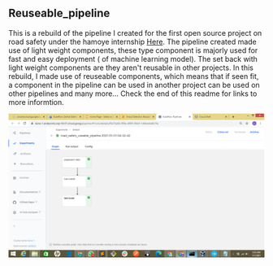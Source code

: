 ## Reuseable_pipeline

This is a rebuild of the pipeline I created for the first open source project on road safety under the hamoye internship [Here](https://github.com/kene111/07-road-safety). The pipeline created made use of light weight components, 
these type component is majorly used for fast and easy deployment ( of machine learning model). The set back with light weight components are they aren't reusable in other projects. 
In this rebuild, I made use of reuseable components, which means that if seen fit, a component in the pipeline can be used in another project can be used on other pipelines and many
more... Check the end of this readme for links to more informtion.

![images](images/reusable_pipeline_graph.png)
